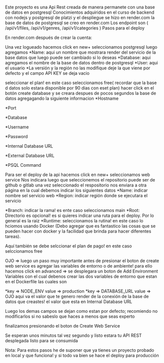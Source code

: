 Este proyecto es una Api Rest creada de manera permanete con una base de datos en postgresql Conocimientos adquiridos en el curso de backend con nodejs y postgresql de platzi y el despliegue se hizo en render.com la base de datos de postgresql se creo en render.com Los endpoint son ( /api/v1/files, /api/v1/genres, /api/v1/categories ) Pasos para el deploy

En render.com después de crear la cuenta:

Una vez logueado hacemos click en new+ seleccionamos postgresql
luego agregamos
*Name: aqui un nombre que mostrara render del servicio de la base datos que luego puede ser cambiado si lo deseas *Database: aqui agregamos el nombre de la base de datos dentro de postgresql *User: aqui el usuario *La versión y la región no las modifique deje la que viene por defecto y el campo API KEY se deja vacio

seleccionar el plan! en este caso seleccionamos free( recordar que la base d datos solo estara disponible por 90 dias con eset plan)
hacer click en el botón create database y se creara despues de pocos segundos la base de datos agregagando la siguiente informacion
*Hostname

*Port

*Database

*Username

*Password

*Internal Database URL

*External Database URL

*PSQL Command

Para ser el deploy de la api hacemos click en new+ seleccionamos web service
Nos indicara luego que seleccionemos el repositorio puede ser de github o gitlab
una vez seleccionado el respositorio nos enviara a otra página en la cual debemos
indicar los siguientes datos *Name: indicar nombre sel servicio web
*Region: indicar región donde se ejecutara el servicio

*Branch: indicar la rama! es ente caso seleccionamos main *Root: Directorio es opcional! es si quieres indicar una ruta para el deploy. Por lo general es la raiz *Runtime: seleccionamos la rutina! en este caso lo hciomos usando Docker (Debo agregar que es fantastico las cosas que se pueden hacer con docker y la facilidad que brinda para hacer diferentes tareas).

Aquí también se debe selccionar el plan de pago! en este caso selccionamos free

OJO => luego un paso muy importante antes de presionar el boton de create web service es agregar las variables de entorno o de ambiente! para ello hacemos click en advanced => se desplegara un boton de Add Environment Variables con el cual debenos crear las dos variables de entorno que estan en el Dockerfile las cuales son

*key => NODE_ENV value => production *key => DATABASE_URL value => OJO aqui va el valor que te genero render de la conexión de la base de datos que creastes! el valor que esta en Internal Database URL

Luego los demas campos se dejan como estan por defecto; recomiendo no modificarlos si no sabeslo que haces a menos que seas experto

finalizamos presionando el boton de Create Web Service

Se esperan unos minutos tal vez segundo y listo estara tu API REST desplegada listo para se consumida

Nota: Para estos pasos he de suponer que ya tienes un proyecto probado en local y que funciona! y si todo va bien se hace el deploy para producción